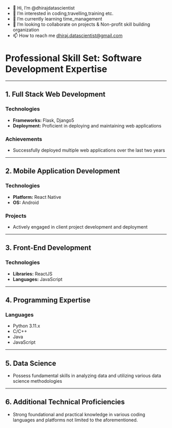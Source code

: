 - 👋 Hi, I’m @dhirajdatascientist
- 👀 I’m interested in coding,travelling,training etc.
- 🌱 I’m currently learning time_management
- 💞️ I’m looking to collaborate on projects & Non-profit skill building organization 
- 📫 How to reach me dhiraj.datascientist@gmail.com
# Professional Skill Set: Software Development Expertise
---
## **1. Full Stack Web Development**
### Technologies
   - **Frameworks:** Flask, Django5
   - **Deployment:** Proficient in deploying and maintaining web applications
### Achievements
   - Successfully deployed multiple web applications over the last two years
---
## **2. Mobile Application Development**
### Technologies
   - **Platform:** React Native
   - **OS:** Android
### Projects
   - Actively engaged in client project development and deployment   
---
## **3. Front-End Development**
### Technologies
   - **Libraries:** ReactJS
   - **Languages:** JavaScript
---
## **4. Programming Expertise**
### Languages
   - Python 3.11.x
   - C/C++
   - Java
   - JavaScript  
---
## **5. Data Science**
   - Possess fundamental skills in analyzing data and utilizing various data science methodologies
---
## **6. Additional Technical Proficiencies**
   - Strong foundational and practical knowledge in various coding languages and platforms not limited to the aforementioned.  

<!---
dhirajdatascientist/dhirajdatascientist is a ✨ special ✨ repository because its `README.md` (this file) appears on your GitHub profile.
You can click the Preview link to take a look at your changes.
--->
